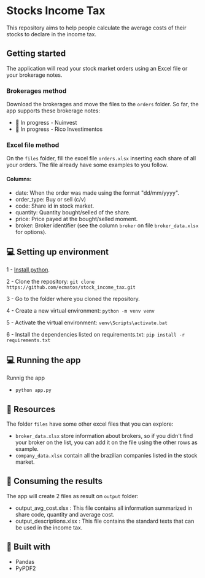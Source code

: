 # Stocks Income Tax
This repository aims to help people calculate the average costs of their stocks to declare in the income tax.


## Getting started
The application will read your stock market orders using an Excel file or your brokerage notes.

### Brokerages method
Download the brokerages and move the files to the `orders` folder. So far, the app supports these brokerage notes:
* :construction_worker: In progress - Nuinvest
* :construction_worker: In progress - Rico Investimentos


### Excel file method
On the `files` folder, fill the excel file `orders.xlsx` inserting each share of all your orders. The file already have some examples to you follow.
#### Columns:
* date: When the order was made using the format "dd/mm/yyyy".
* order_type: Buy or sell (c/v)
* code: Share id in stock market.
* quantity: Quantity bought/selled of the share.
* price: Price payed at the bought/selled moment.
* broker: Broker identifier (see the column `broker` on file `broker_data.xlsx` for options).


## :computer: Setting up environment
1 - [Install python](https://www.python.org/downloads/).

2 - Clone the repository:
`git clone https://github.com/ecmatos/stock_income_tax.git`

3 - Go to the folder where you cloned the repository.

4 - Create a new virtual environment:
`python -m venv venv`

5 - Activate the virtual environment:
`venv\Scripts\activate.bat`

6 - Install the dependencies listed on requirements.txt:
`pip install -r requirements.txt`


## :computer: Running the app
Runnig the app
* `python app.py`

## :mag_right: Resources
The folder `files` have some other excel files that you can explore:
* `broker_data.xlsx` store information about brokers, so if you didn't find your broker on the list, you can add it on the file using the other rows as example.
* `company_data.xlsx` contain all the brazilian companies listed in the stock market.

## :page_facing_up: Consuming the results
The app will create 2 files as result on `output` folder:
* output_avg_cost.xlsx : This file contains all information summarized in share code, quantity and average cost.
* output_descriptions.xlsx : This file contains the standard texts that can be used in the income tax.

## :hammer: Built with
* Pandas
* PyPDF2
